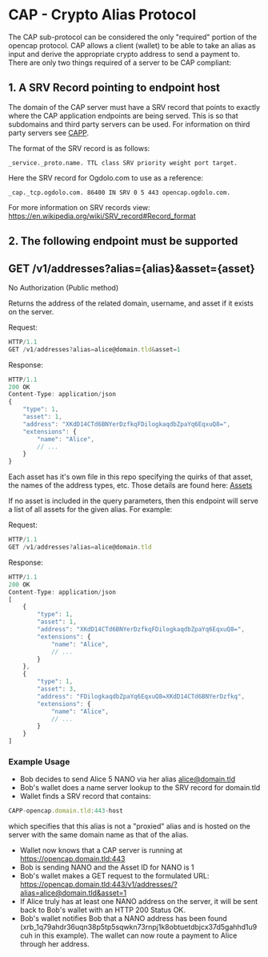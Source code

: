 # CAP - Crypto Alias Protocol

The CAP sub-protocol can be considered the only "required" portion of the opencap protocol. CAP allows a client (wallet) to be able to take an alias as input and derive the appropriate crypto address to send a payment to. There are only two things required of a server to be CAP compliant:

## 1. A SRV Record pointing to endpoint host
The domain of the CAP server must have a SRV record that points to exactly where the CAP application endpoints are being served. This is so that subdomains and third party servers can be used. For information on third party servers see [CAPP](/CAPP.md).

The format of the SRV record is as follows:

```
_service._proto.name. TTL class SRV priority weight port target.
```

Here the SRV record for Ogdolo.com to use as a reference:

```
_cap._tcp.ogdolo.com. 86400 IN SRV 0 5 443 opencap.ogdolo.com.
```

For more information on SRV records view: https://en.wikipedia.org/wiki/SRV_record#Record_format

## 2. The following endpoint must be supported

## GET /v1/addresses?alias={alias}&asset={asset}

No Authorization (Public method)

Returns the address of the related domain, username, and asset if it exists on the server.

Request:

```javascript
HTTP/1.1
GET /v1/addresses?alias=alice@domain.tld&asset=1
```

Response:

```javascript
HTTP/1.1
200 OK
Content-Type: application/json
{
    "type": 1,
    "asset": 1,
    "address": "XKdD14CTd6BNYerDzfkqFDilogkaqdbZpaYq6EqxuQ8=",
    "extensions": {
        "name": "Alice",
        // ...
    }
}
```

Each asset has it's own file in this repo specifying the quirks of that asset, the names of the address types, etc. Those details are found here: [Assets](/Assets.md)

If no asset is included in the query parameters, then this endpoint will serve a list of all assets for the given alias. For example:

Request:

```javascript
HTTP/1.1
GET /v1/addresses?alias=alice@domain.tld
```

Response:

```javascript
HTTP/1.1
200 OK
Content-Type: application/json
[
    {
        "type": 1,
        "asset": 1,
        "address": "XKdD14CTd6BNYerDzfkqFDilogkaqdbZpaYq6EqxuQ8=",
        "extensions": {
            "name": "Alice",
            // ...
        }
    },
    {
        "type": 1,
        "asset": 3,
        "address": "FDilogkaqdbZpaYq6EqxuQ8=XKdD14CTd6BNYerDzfkq",
        "extensions": {
            "name": "Alice",
            // ...
        }
    }
]
```

### Example Usage

* Bob decides to send Alice 5 NANO via her alias alice@domain.tld
* Bob's wallet does a name server lookup to the SRV record for domain.tld
* Wallet finds a SRV record that contains:

```javascript
CAPP-opencap.domain.tld:443-host
```

which specifies that this alias is not a "proxied" alias and is hosted on the server with the same domain name as that of the alias.

* Wallet now knows that a CAP server is running at https://opencap.domain.tld:443
* Bob is sending NANO and the Asset ID for NANO is 1
* Bob's wallet makes a GET request to the formulated URL: https://opencap.domain.tld:443/v1/addresses/?alias=alice@domain.tld&asset=1
* If Alice truly has at least one NANO address on the server, it will be sent back to Bob's wallet with an HTTP 200 Status OK.
* Bob's wallet notifies Bob that a NANO address has been found (xrb_1q79ahdr36uqn38p5tp5sqwkn73rnpj1k8obtuetdbjcx37d5gahhd1u9cuh in this example). The wallet can now route a payment to Alice through her address.